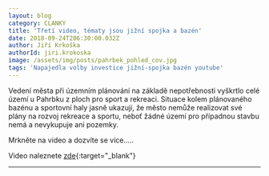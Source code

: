 ```yaml
---
layout: blog
category: CLANKY
title: 'Třetí video, tématy jsou jižní spojka a bazén'
date: 2018-09-24T206:30:00.032Z
author: Jiří Krkoška
authorId: jiri.krokoska
image: /assets/img/posts/pahrbek_pohled_cov.jpg
tags: 'Napajedla volby investice jižní-spojka bazén youtube'
---
```

Vedení města při územním plánování na základě nepotřebnosti vyškrtlo celé území u Pahrbku z ploch pro sport a rekreaci.
Situace kolem plánovaného bazénu a sportovní haly jasně ukazují, že město nemůže realizovat své plány na rozvoj rekreace a sportu, neboť žádné území pro případnou stavbu nemá a nevykupuje ani pozemky. 

Mrkněte na video a dozvíte se více.....

Video naleznete [zde](https://www.youtube.com/channel/UCgoN2Mo3r-xe0iO6N5HRWHA){:target="_blank"}

- - -
